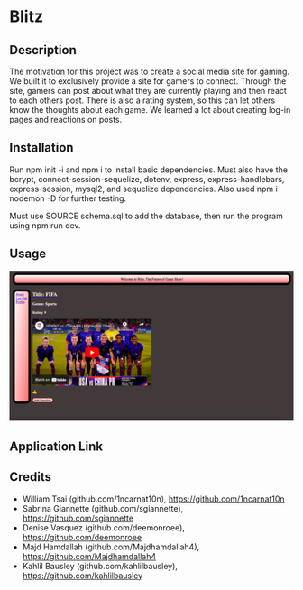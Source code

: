 # Blitz

## Description

The motivation for this project was to create a social media site for gaming. We built it to exclusively provide a site for gamers to connect. Through the site, gamers can post about what they are currently playing and then react to each others post. There is also a rating system, so this can let others know the thoughts about each game. We learned a lot about creating log-in pages and reactions on posts.

## Installation

Run npm init -i and npm i to install basic dependencies. Must also have the bcrypt, connect-session-sequelize, dotenv, express, express-handlebars, express-session, mysql2, and sequelize dependencies. Also used npm i nodemon -D for further testing.

Must use SOURCE schema.sql to add the database, then run the program using npm run dev.

## Usage

![Blitz](./assets/images/Blitzscreenshot.png)

## Application Link



## Credits

- William Tsai (github.com/1ncarnat10n), https://github.com/1ncarnat10n
- Sabrina Giannette (github.com/sgiannette), https://github.com/sgiannette
- Denise Vasquez (github.com/deemonroee), https://github.com/deemonroee
- Majd Hamdallah (github.com/Majdhamdallah4), https://github.com/Majdhamdallah4
- Kahlil Bausley (github.com/kahlilbausley), https://github.com/kahlilbausley
